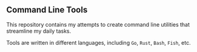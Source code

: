 ## Command Line Tools

This repository contains my attempts to create command line utilities that streamline my daily tasks.

Tools are written in different languages, including `Go`, `Rust`, `Bash`, `Fish`, etc.